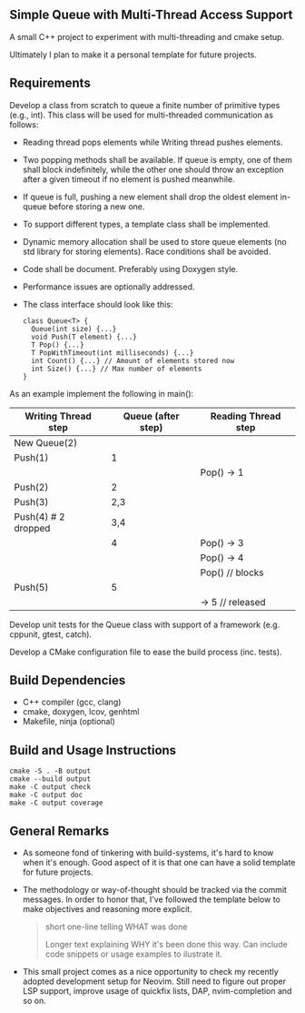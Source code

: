 Simple Queue with Multi-Thread Access Support
---------------------------------------------

A small C++ project to experiment with multi-threading and cmake setup.

Ultimately I plan to make it a personal template for future projects.

Requirements
------------

Develop a class from scratch to queue a finite number of primitive
types (e.g., int). This class will be used for multi-threaded
communication as follows:

- Reading thread pops elements while Writing thread pushes elements.
- Two popping methods shall be available. If queue is empty, one of them
  shall block indefinitely, while the other one should throw an exception
  after a given timeout if no element is pushed meanwhile.
- If queue is full, pushing a new element shall drop the oldest element
  in-queue before storing a new one.
- To support different types, a template class shall be implemented.
- Dynamic memory allocation shall be used to store queue elements (no
  std library for storing elements). Race conditions shall be avoided.
- Code shall be document. Preferably using Doxygen style.
- Performance issues are optionally addressed.
- The class interface should look like this:

      class Queue<T> {
        Queue(int size) {...}
        void Push(T element) {...}
        T Pop() {...}
        T PopWithTimeout(int milliseconds) {...}
        int Count() {...} // Amount of elements stored now
        int Size() {...} // Max number of elements
      }


As an example implement the following in main():

| Writing Thread step | Queue (after step) | Reading Thread step |
|---------------------|--------------------|---------------------|
| New Queue<int>(2)   |                    |                     |
| Push(1)             |                  1 |                     |
|                     |                    | Pop() -> 1          |
| Push(2)             |                  2 |                     |
| Push(3)             |                2,3 |                     |
| Push(4) # 2 dropped |                3,4 |                     |
|                     |                  4 | Pop() -> 3          |
|                     |                    | Pop() -> 4          |
|                     |                    | Pop() // blocks     |
| Push(5)             |                  5 |                     |
|                     |                    | -> 5 // released    |


Develop unit tests for the Queue class with support of a framework (e.g.
cppunit, gtest, catch).

Develop a CMake configuration file to ease the build process (inc. tests).


Build Dependencies
------------------

- C++ compiler (gcc, clang)
- cmake, doxygen, lcov, genhtml
- Makefile, ninja (optional)


 Build and Usage Instructions
------------------

    cmake -S . -B output
    cmake --build output
    make -C output check
    make -C output doc
    make -C output coverage

General Remarks
---------------

* As someone fond of tinkering with build-systems, it's hard to know when it's
  enough. Good aspect of it is that one can have a solid template for future
  projects.

* The methodology or way-of-thought should be tracked via the commit messages. In
  order to honor that, I've followed the template below to make objectives and
  reasoning more explicit.

  > short one-line telling WHAT was done
  > 
  > Longer text explaining WHY it's been done this way.
  > Can include code snippets or usage examples to ilustrate it.

* This small project comes as a nice opportunity to check my recently adopted
  development setup for Neovim. Still need to figure out proper LSP support,
  improve usage of quickfix lists, DAP, nvim-completion and so on.
